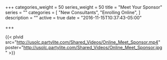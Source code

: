+++
categories_weight = 50
series_weight = 50
title = "Meet Your Sponsor"
series = ""
categories = [
  "New Consultants",
  "Enrolling Online",
]
description = ""
active = true
date = "2016-11-15T10:37:43-05:00"

+++

{{< plvid src="http://usolc.partylite.com/Shared_Videos/Online_Meet_Sponsor.mp4" poster="http://usolc.partylite.com/Shared_Videos/Online_Meet_Sponsor.jpg" >}}

